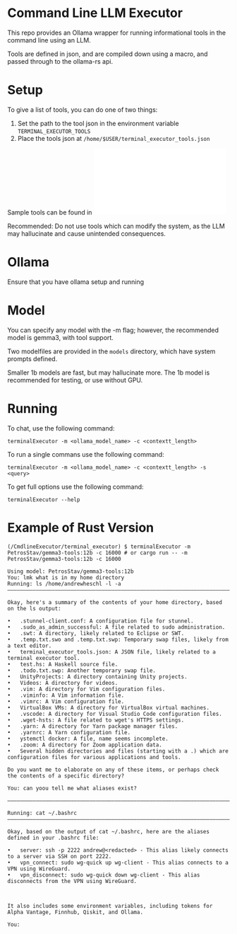 # Command Line LLM Executor

This repo provides an Ollama wrapper for running informational tools in the command line using an LLM.

Tools are defined in json, and are compiled down using a macro, and passed through to the ollama-rs api.

# Setup

To give a list of tools, you can do one of two things:

1) Set the path to the tool json in the environment variable ```TERMINAL_EXECUTOR_TOOLS```
2) Place the tools json at ```/home/$USER/terminal_executor_tools.json```

Sample tools can be found in ![tools.json](./terminal_executor/tools/tools.json)

Recommended: Do not use tools which can modify the system, as the LLM may hallucinate and cause unintended consequences.

# Ollama

Ensure that you have ollama setup and running

# Model

You can specify any model with the -m flag; however, the recommended model is gemma3, with tool support.

Two modelfiles are provided in the ```models``` directory, which have system prompts defined.

Smaller 1b models are fast, but may hallucinate more. The 1b model is recommended for testing, or use without GPU.

# Running

To chat, use the following command:

```shell
terminalExecutor -m <ollama_model_name> -c <contextt_length> 
```

To run a single commans use the following command:

```shell
terminalExecutor -m <ollama_model_name> -c <contextt_length> -s <query>
``` 

To get full options use the following command:

```shell
terminalExecutor --help
```

# Example of Rust Version

```
(/CmdlineExecutor/terminal_executor) $ terminalExecutor -m PetrosStav/gemma3-tools:12b -c 16000 # or cargo run -- -m PetrosStav/gemma3-tools:12b -c 16000

Using model: PetrosStav/gemma3-tools:12b
You: lmk what is in my home directory
Running: ls /home/andrewheschl -l -a 
――――――――――――――――――――――――――――――――――――――――――――――――――――――――――――――――――――――――――――――――――――――――――――――――――――――――――――――――――――――――――――――――――――――――――――――――――――――――――――――――――――――――――――――――――――――――

Okay, here's a summary of the contents of your home directory, based on the ls output:

•   .stunnel-client.conf: A configuration file for stunnel.
•   .sudo_as_admin_successful: A file related to sudo administration.
•   .swt: A directory, likely related to Eclipse or SWT.
•   .temp.txt.swo and .temp.txt.swp: Temporary swap files, likely from a text editor.
•   terminal_executor_tools.json: A JSON file, likely related to a terminal executor tool.
•   test.hs: A Haskell source file.
•   .todo.txt.swp: Another temporary swap file.
•   UnityProjects: A directory containing Unity projects.
•   Videos: A directory for videos.
•   .vim: A directory for Vim configuration files.
•   .viminfo: A Vim information file.
•   .vimrc: A Vim configuration file.
•   VirtualBox VMs: A directory for VirtualBox virtual machines.
•   .vscode: A directory for Visual Studio Code configuration files.
•   .wget-hsts: A file related to wget's HTTPS settings.
•   .yarn: A directory for Yarn package manager files.
•   .yarnrc: A Yarn configuration file.
•   ystemctl docker: A file, name seems incomplete.
•   .zoom: A directory for Zoom application data.
•   Several hidden directories and files (starting with a .) which are configuration files for various applications and tools.

Do you want me to elaborate on any of these items, or perhaps check the contents of a specific directory?

You: can yoou tell me what aliases exist? 

――――――――――――――――――――――――――――――――――――――――――――――――――――――――――――――――――――――――――――――――――――――――――――――――――――――――――――――――――――――――――――――――――――――――――――――――――――――――――――――――――――――――――――――――――――――――

Running: cat ~/.bashrc 
――――――――――――――――――――――――――――――――――――――――――――――――――――――――――――――――――――――――――――――――――――――――――――――――――――――――――――――――――――――――――――――――――――――――――――――――――――――――――――――――――――――――――――――――――――――――

Okay, based on the output of cat ~/.bashrc, here are the aliases defined in your .bashrc file:

•   server: ssh -p 2222 andrew@<redacted> - This alias likely connects to a server via SSH on port 2222.
•   vpn_connect: sudo wg-quick up wg-client - This alias connects to a VPN using WireGuard.
•   vpn_disconnect: sudo wg-quick down wg-client - This alias disconnects from the VPN using WireGuard.



It also includes some environment variables, including tokens for Alpha Vantage, Finnhub, Qiskit, and Ollama.

You: 
```